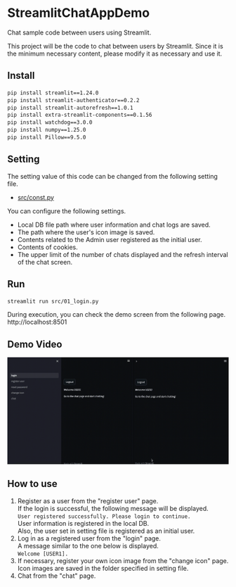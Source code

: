 # StreamlitChatAppDemo

Chat sample code between users using Streamlit.

This project will be the code to chat between users by Streamlit.
Since it is the minimum necessary content, please modify it as necessary and use it.

## Install

```bash
pip install streamlit==1.24.0
pip install streamlit-authenticator==0.2.2
pip install streamlit-autorefresh==1.0.1
pip install extra-streamlit-components==0.1.56
pip install watchdog==3.0.0
pip install numpy==1.25.0
pip install Pillow==9.5.0
```

## Setting

The setting value of this code can be changed from the following setting file.
* [src/const.py](src/const.py)

You can configure the following settings.
* Local DB file path where user information and chat logs are saved.
* The path where the user's icon image is saved.
* Contents related to the Admin user registered as the initial user.
* Contents of cookies.
* The upper limit of the number of chats displayed and the refresh interval of the chat screen.


## Run

```bash
streamlit run src/01_login.py
```

During execution, you can check the demo screen from the following page.  
http://localhost:8501

## Demo Video

![Demo](result/result.gif)

## How to use

1. Register as a user from the "register user" page.  
    If the login is successful, the following message will be displayed.  
    ```User registered successfully. Please login to continue.```  
    User information is registered in the local DB.  
    Also, the user set in setting file is registered as an initial user.  
2. Log in as a registered user from the "login" page.  
    A message similar to the one below is displayed.  
    ```Welcome [USER1].```  
3. If necessary, register your own icon image from the "change icon" page.  
    Icon images are saved in the folder specified in setting file.  
4. Chat from the "chat" page.  